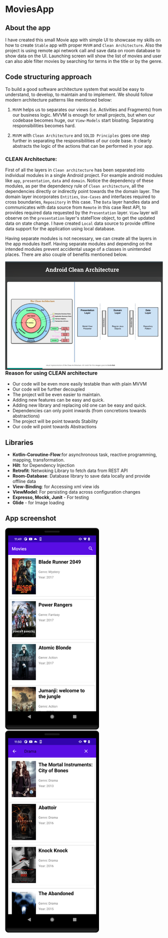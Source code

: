 # MoviesApp

## About the app
I have created this small Movie app with simple UI to showcase my skills on how to create `Stable` app with proper `MVVM` and `Clean Architecture`. Also the project is using remote api network call and save data on room database to show data on the UI. Launching screen will show the list of movies and user can also able filter movies by searching for terms in the title or by the genre.

## Code structuring approach
To build a good software architecture system that would be easy to understand, to develop, to maintain and to implement. We should follow modern architecture patterns like mentioned below:

1. `MVVM` helps us to separates our views (i.e. Activities and Fragments) from our business logic. MVVM is enough for small projects, but when our codebase becomes huge, our `View-Models` start bloating. Separating responsibilities becomes hard.

2. `MVVM` with `Clean Architecture` and `SOLID Principles` goes one step further in separating the responsibilities of our code base. It clearly abstracts the logic of the actions that can be performed in your app.
 
### CLEAN Architecture:

First of all the layers in `Clean architecture` has been separated into individual modules in a single Android project. For example android modules like `app`, `presentation`, `data` and `domain`. Notice the dependency of these modules, as per the dependency rule of `Clean architecture`, all the dependencies directly or indirectly point towards the the domain layer. The domain layer incorporates `Entities`, `Use-Cases` and interfaces required to cross boundaries, `Repository` in this case. The `Data` layer handles data and communicates with data source from `Remote` in this case Rest API, to provides required data requested by the `Presentation` layer. `View` layer will observe on the `presentation` layer's stateFlow object, to get the updated data on state change. I have created `Local` data source to provide offline data support for the application using local database.

Having separate modules is not necessary, we can create all the layers in the app modules itself. Having separate modules and depending on the intended modules prevent accidental usage of a classes in unintended places. There are also couple of benefits mentioned below.

<img src="screenshot/Clean-Arch.png" alt="CLEAN Architecture in Android" style="float: left; margin-right: 10px;">

### Reason for using CLEAN architecture

- Our code will be even more easily testable than with plain MVVM
- Our code will be further decoupled
- The project will be even easier to maintain.
- Adding new features can be easy and quick.
- Adding new library and replacing old one can be easy and quick.
- Dependencies can only point inwards (from concretions towards abstractions)
- The project will be point towards Stability
- Our code will point towards Abstractions

## Libraries

- **Kotlin-Coroutine-Flow**:for asynchronous task, reactive programming, mapping, transformation.
- **Hilt**: for Dependency Injection
- **Retrofit**: Netwoking Library to fetch data from REST API
- **Room-Database**: Database library to save data locally and provide offline data
- **View-Binding**: for Accessing xml view ids
- **ViewModel**: For persisting data across configuration changes
- **Expresso, Mockk, Junit** - For testing
- **Glide** - for Image loading

## App screenshot

<img src="screenshot/MovieList.png" width="300"/> <img src="screenshot/SearchList.png" width="300"/>

